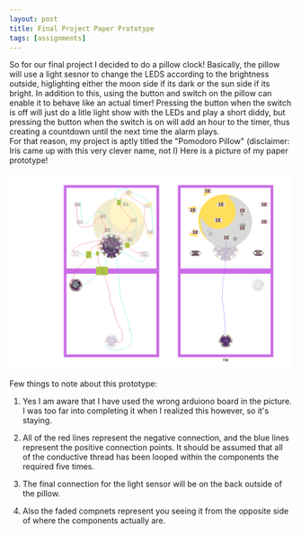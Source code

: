 ```yaml
---
layout: post
title: Final Project Paper Prototype
tags: [assignments]
---
```

 
So for our final project I decided to do a pillow clock! Basically, the pillow will use a light sesnor to change the LEDS according to the brightness outside, higlighting either the moon side if its dark or the sun side if its bright. In addition to this, using the button and switch on the pillow can enable it to behave like an actual timer! Pressing the button when the switch is off will just do a litle light show with the LEDs and play a short diddy, but pressing the button when the switch is on will add an hour to the timer, thus creating a countdown until the next time the alarm plays.  
For that reason, my project is aptly titled the "Pomodoro Pillow" (disclaimer: Iris came up with this very clever name, not I) 
Here is a picture of my paper prototype! 


![Paper prototype](https://raw.githubusercontent.com/Katelyn-H/Katelyn-H.github.io/master/img/PicsArt_11-18-11.49.53.png)


Few things to note about this prototype: 

1. Yes I am aware that I have used the wrong arduiono board in the picture. I was too far into completing it when I realized this however, so it's staying. 

2. All of the red lines represent the negative connection, and the blue lines represent the positive connection points.  It should be assumed that all of the conductive thread has been looped within the components the required five times. 

3. The final connection for the light sensor will be on the back outside of the pillow. 

4. Also the faded compnets represent you seeing it from the opposite side of where the components actually are. 
